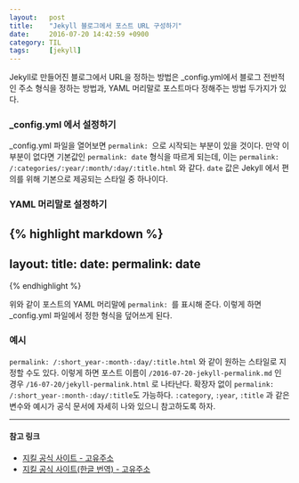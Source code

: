 ```yaml
---
layout:   post
title:    "Jekyll 블로그에서 포스트 URL 구성하기"
date:     2016-07-20 14:42:59 +0900
category: TIL
tags:     [jekyll]
---
```


Jekyll로 만들어진 블로그에서 URL을 정하는 방법은 _config.yml에서 블로그 전반적인 주소 형식을 정하는 방법과, YAML 머리말로 포스트마다 정해주는 방법 두가지가 있다.

### _config.yml 에서 설정하기

_config.yml 파일을 열어보면 `permalink: `으로 시작되는 부분이 있을 것이다. 만약 이 부분이 없다면 기본값인 `permalink: date` 형식을 따르게 되는데, 이는 `permalink: /:categories/:year/:month/:day/:title.html` 와 같다. `date` 값은 Jekyll 에서 편의를 위해 기본으로 제공되는 스타일 중 하나이다.

### YAML 머리말로 설정하기

{% highlight markdown %}
---
layout:
title:
date:
permalink: date
---
{% endhighlight %}

위와 같이 포스트의 YAML 머리말에 `permalink: `를 표시해 준다. 이렇게 하면 _config.yml 파일에서 정한 형식을 덮어쓰게 된다.


### 예시
  `permalink: /:short_year-:month-:day/:title.html` 와 같이 원하는 스타일로 지정할 수도 있다. 이렇게 하면 포스트 이름이 `/2016-07-20-jekyll-permalink.md` 인 경우 `/16-07-20/jekyll-permalink.html` 로 나타난다. 확장자 없이 `permalink: /:short_year-:month-:day/:title`도 가능하다.
`:category`, `:year`, `:title` 과 같은 변수와 예시가 공식 문서에 자세히 나와 있으니 참고하도록 하자.

---

#### 참고 링크
* [지킬 공식 사이트 - 고유주소](https://jekyllrb.com/docs/permalinks/)
* [지킬 공식 사이트(한글 번역) - 고유주소](http://jekyllrb-ko.github.io/docs/permalinks/)
